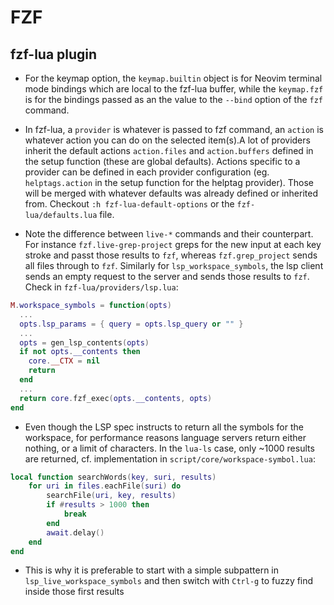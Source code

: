 # FZF

## fzf-lua plugin

- For the keymap option, the `keymap.builtin` object is for Neovim terminal mode bindings which are local to the fzf-lua buffer, while the `keymap.fzf` is for the bindings passed as an the value to the `--bind` option of the `fzf` command.

- In fzf-lua, a `provider` is whatever is passed to fzf command, an `action` is whatever action you can do on the selected item(s).A lot of providers inherit the default actions `action.files` and `action.buffers` defined in the setup function (these are global defaults). Actions specific to a provider can be defined in each provider configuration (eg. `helptags.action` in the setup function for the helptag provider). Those will be merged with whatever defaults was already defined or inherited from. Checkout `:h fzf-lua-default-options` or the `fzf-lua/defaults.lua` file.

- Note the difference between `live-*` commands and their counterpart. For
instance `fzf.live-grep-project` greps for the new input at each key stroke and passt those results to `fzf`, whereas `fzf.grep_project` sends all files through to `fzf`. Similarly for `lsp_workspace_symbols`, the lsp client sends an empty request to the server and sends those results to `fzf`. Check in `fzf-lua/providers/lsp.lua`:
```lua
M.workspace_symbols = function(opts)
  ...
  opts.lsp_params = { query = opts.lsp_query or "" }
  ...
  opts = gen_lsp_contents(opts)
  if not opts.__contents then
    core.__CTX = nil
    return
  end
  ...
  return core.fzf_exec(opts.__contents, opts)
end
```

- Even though the LSP spec instructs to return all the symbols for the workspace, for performance reasons language servers return either nothing, or a limit of characters. In the `lua-ls` case, only ~1000 results are returned, cf. implementation in `script/core/workspace-symbol.lua`:
```lua
local function searchWords(key, suri, results)
    for uri in files.eachFile(suri) do
        searchFile(uri, key, results)
        if #results > 1000 then
            break
        end
        await.delay()
    end
end
```

- This is why it is preferable to start with a simple subpattern in `lsp_live_workspace_symbols` and then switch with `Ctrl-g` to fuzzy find inside those first results
